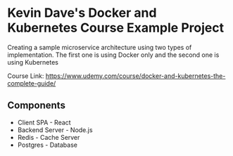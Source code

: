 # Kevin Dave's Docker and Kubernetes Course Example Project

Creating a sample microservice architecture using two types of implementation. The first one is using Docker only and the second one is using Kubernetes

Course Link: https://www.udemy.com/course/docker-and-kubernetes-the-complete-guide/

## Components

- Client SPA - React
- Backend Server - Node.js
- Redis - Cache Server
- Postgres - Database